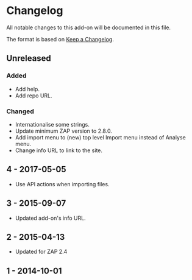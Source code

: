# Changelog
All notable changes to this add-on will be documented in this file.

The format is based on [Keep a Changelog](https://keepachangelog.com/en/1.0.0/).

## Unreleased
### Added
- Add help.
- Add repo URL.

### Changed
- Internationalise some strings.
- Update minimum ZAP version to 2.8.0.
- Add import menu to (new) top level Import menu instead of Analyse menu.
- Change info URL to link to the site.

## 4 - 2017-05-05

- Use API actions when importing files.

## 3 - 2015-09-07

- Updated add-on's info URL.

## 2 - 2015-04-13

- Updated for ZAP 2.4

## 1 - 2014-10-01



